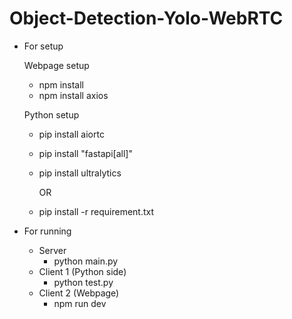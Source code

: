 # Object-Detection-Yolo-WebRTC
* For setup
  
  Webpage setup
  - npm install
  - npm install axios

  Python setup
  - pip install aiortc
  - pip install "fastapi[all]"
  - pip install ultralytics
    
    OR
  
  - pip install -r requirement.txt

* For running
  * Server
    - python<version> main.py
  * Client 1 (Python side)
    - python<version> test.py
  * Client 2 (Webpage)
    - npm run dev
